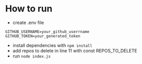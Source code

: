# How to run

- create .env file

```text
GITHUB_USERNAME=your_github_userrname
GITHUB_TOKEN=your_generated_token
```

- install dependencies with ``` npm install ```
- add repos to delete in  line 11 with const REPOS_TO_DELETE
- run ``` node index.js ```
